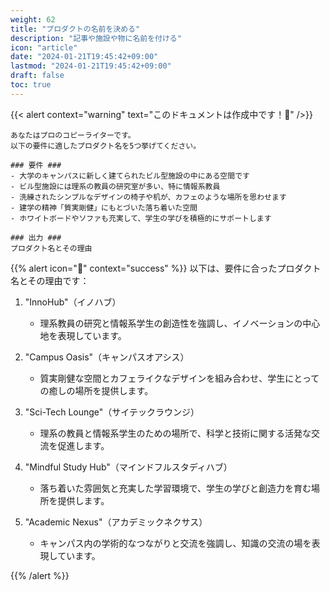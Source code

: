 ```yaml
---
weight: 62
title: "プロダクトの名前を決める"
description: "記事や施設や物に名前を付ける"
icon: "article"
date: "2024-01-21T19:45:42+09:00"
lastmod: "2024-01-21T19:45:42+09:00"
draft: false
toc: true
---
```

{{< alert context="warning" text="このドキュメントは作成中です！👷" />}}

```
あなたはプロのコピーライターです。
以下の要件に適したプロダクト名を5つ挙げてください。

### 要件 ###
- 大学のキャンパスに新しく建てられたビル型施設の中にある空間です
- ビル型施設には理系の教員の研究室が多い、特に情報系教員
- 洗練されたシンプルなデザインの椅子や机が、カフェのような場所を思わせます
- 建学の精神「質実剛健」にもとづいた落ち着いた空間
- ホワイトボードやソファも充実して、学生の学びを積極的にサポートします

### 出力 ###
プロダクト名とその理由
```

{{% alert icon="🤖" context="success" %}}
以下は、要件に合ったプロダクト名とその理由です：

1. "InnoHub"（イノハブ）
   - 理系教員の研究と情報系学生の創造性を強調し、イノベーションの中心地を表現しています。

2. "Campus Oasis"（キャンパスオアシス）
   - 質実剛健な空間とカフェライクなデザインを組み合わせ、学生にとっての癒しの場所を提供します。

3. "Sci-Tech Lounge"（サイテックラウンジ）
   - 理系の教員と情報系学生のための場所で、科学と技術に関する活発な交流を促進します。

4. "Mindful Study Hub"（マインドフルスタディハブ）
   - 落ち着いた雰囲気と充実した学習環境で、学生の学びと創造力を育む場所を提供します。

5. "Academic Nexus"（アカデミックネクサス）
   - キャンパス内の学術的なつながりと交流を強調し、知識の交流の場を表現しています。

{{% /alert %}}
